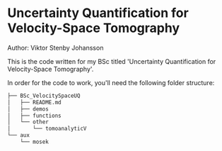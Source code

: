 # Uncertainty Quantification for Velocity-Space Tomography
Author: Viktor Stenby Johansson

This is the code written for my BSc titled 'Uncertainty Quantification for Velocity-Space Tomography'.

In order for the code to work, you'll need the following folder structure:

```bash
├── BSc_VelocitySpaceUQ
│   ├── README.md
│   ├── demos
│   ├── functions
│   └── other
│       └── tomoanalyticV
└── aux
    └── mosek
```
